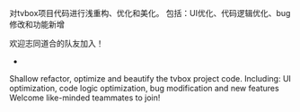 对tvbox项目代码进行浅重构、优化和美化。
包括：UI优化、代码逻辑优化、bug修改和功能新增

欢迎志同道合的队友加入！

-

Shallow refactor, optimize and beautify the tvbox project code.
Including: UI optimization, code logic optimization, bug modification and new features
Welcome like-minded teammates to join!
